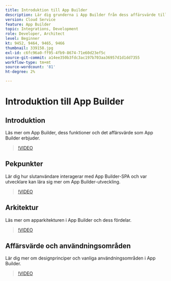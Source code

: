 ```yaml
---
title: Introduktion till App Builder
description: Lär dig grunderna i App Builder från dess affärsvärde till dess arkitektur.
version: Cloud Service
feature: App Builder
topic: Integrations, Development
role: Developer, Architect
level: Beginner
kt: 9452, 9464, 9465, 9466
thumbnail: 339158.jpg
exl-id: c6fc96a0-ff95-4fb9-8674-71e60d23ef5c
source-git-commit: a14ee350b3fdc3ac197b703aa36957d1d1dd7355
workflow-type: tm+mt
source-wordcount: '81'
ht-degree: 2%

---
```


# Introduktion till App Builder

## Introduktion

Läs mer om App Builder, dess funktioner och det affärsvärde som App Builder erbjuder.

>[!VIDEO](https://video.tv.adobe.com/v/339158/?quality=12&learn=on)

## Pekpunkter

Lär dig hur slutanvändare interagerar med App Builder-SPA och var utvecklare kan lära sig mer om App Builder-utveckling.

>[!VIDEO](https://video.tv.adobe.com/v/339159/?quality=12&learn=on)

## Arkitektur

Läs mer om apparkitekturen i App Builder och dess fördelar.

>[!VIDEO](https://video.tv.adobe.com/v/339160/?quality=12&learn=on)

## Affärsvärde och användningsområden

Lär dig mer om designprinciper och vanliga användningsområden i App Builder.

>[!VIDEO](https://video.tv.adobe.com/v/339161/?quality=12&learn=on)
